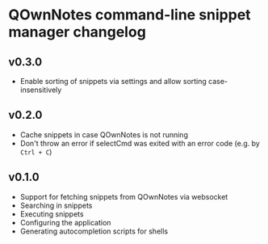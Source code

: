 # QOwnNotes command-line snippet manager changelog

## v0.3.0
- Enable sorting of snippets via settings and allow sorting case-insensitively

## v0.2.0

- Cache snippets in case QOwnNotes is not running
- Don't throw an error if selectCmd was exited with an error code (e.g. by `Ctrl + C`)

## v0.1.0

- Support for fetching snippets from QOwnNotes via websocket
- Searching in snippets
- Executing snippets
- Configuring the application
- Generating autocompletion scripts for shells
